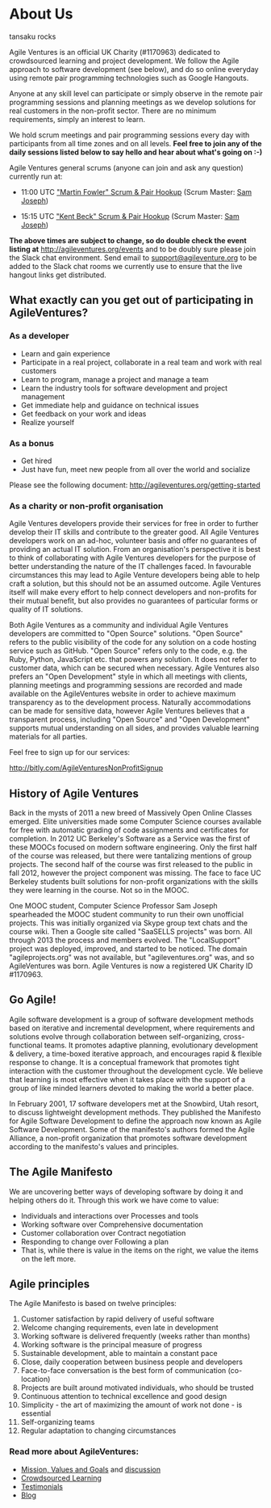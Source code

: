 # About Us

tansaku rocks

Agile Ventures is an official UK Charity (#1170963) dedicated to crowdsourced learning and project development. We follow the Agile approach to software development (see below), and do so online everyday using remote pair programming technologies such as Google Hangouts. 

Anyone at any skill level can participate or simply observe in the remote pair programming sessions and planning meetings as we develop solutions for real customers in the non-profit sector. There are no minimum requirements, simply an interest to learn.

We hold scrum meetings and pair programming sessions every day with participants from all time zones and on all levels. **Feel free to join any of the daily sessions listed below to say hello and hear about what's going on :-)**

Agile Ventures general scrums (anyone can join and ask any question) currently run at:

- 11:00 UTC ["Martin Fowler" Scrum & Pair Hookup](http://www.agileventures.org/events/martin-fowler-scrum-and-pair-hookup) (Scrum Master: [Sam Joseph](http://agileventures.org/users/sam-joseph))

- 15:15 UTC ["Kent Beck" Scrum & Pair Hookup](http://www.agileventures.org/events/kent-beck-scrum-and-pair-hookup) (Scrum Master: [Sam Joseph](http://agileventures.org/users/sam-joseph))

**The above times are subject to change, so do double check the event listing at** http://agileventures.org/events and to be doubly sure please join the Slack chat environment. Send email to support@agileventure.org to be added to the Slack chat rooms we currently use to ensure that the live hangout links get distributed.


## What exactly can you get out of participating in AgileVentures?

### As a developer

- Learn and gain experience
- Participate in a real project, collaborate in a real team and work with real customers
- Learn to program, manage a project and manage a team
- Learn the industry tools for software development and project management
- Get immediate help and guidance on technical issues
- Get feedback on your work and ideas
- Realize yourself

### As a bonus

- Get hired
- Just have fun, meet new people from all over the world and socialize

Please see the following document: http://agileventures.org/getting-started

### As a charity or non-profit organisation

Agile Ventures developers provide their services for free in order to further develop their IT skills and contribute to the greater good.   All Agile Ventures developers work on an ad-hoc, volunteer basis and offer no guarantees of providing an actual IT solution.  From an organisation's perspective it is best to think of collaborating with Agile Ventures developers for the purpose of better understanding the nature of the IT challenges faced.  In favourable circumstances this may lead to Agile Venture developers being able to help craft a solution, but this should not be an assumed outcome.  Agile Ventures itself will make every effort to help connect developers and non-profits for their mutual benefit, but also provides no guarantees of particular forms or quality of IT solutions.

Both Agile Ventures as a community and individual Agile Ventures developers are committed to "Open Source" solutions.  "Open Source" refers to the public visibility of the code for any solution on a code hosting service such as GitHub.  "Open Source" refers only to the code, e.g. the Ruby, Python, JavaScript etc. that powers any solution.  It does not refer to customer data, which can be secured when necessary.  Agile Ventures also prefers an "Open Development" style in which all meetings with clients, planning meetings and programming sessions are recorded and made available on the AgileVentures website in order to achieve maximum transparency as to the development process.  Naturally accommodations can be made for sensitive data, however Agile Ventures believes that a transparent process, including "Open Source" and "Open Development" supports mutual understanding on all sides, and provides valuable learning materials for all parties.  

Feel free to sign up for our services:

http://bitly.com/AgileVenturesNonProfitSignup

## History of Agile Ventures

Back in the mysts of 2011 a new breed of Massively Open Online Classes emerged. Elite universities made some Computer Science courses available for free with automatic grading of code assignments and certificates for completion. In 2012 UC Berkeley's Software as a Service was the first of these MOOCs focused on modern software engineering. Only the first half of the course was released, but there were tantalizing mentions of group projects. The second half of the course was first released to the public in fall 2012, however the project component was missing. The face to face UC Berkeley students built solutions for non-profit organizations with the skills they were learning in the course. Not so in the MOOC.

One MOOC student, Computer Science Professor Sam Joseph spearheaded the MOOC student community to run their own unofficial projects. This was initially organized via Skype group text chats and the course wiki. Then a Google site called "SaaSELLS projects" was born. All through 2013 the process and members evolved. The "LocalSupport" project was deployed, improved, and started to be noticed. The domain "agileprojects.org" was not available, but "agileventures.org" was, and so AgileVentures was born.  Agile Ventures is now a registered UK Charity ID #1170963.

## Go Agile!

Agile software development is a group of software development methods based on iterative and incremental development, where requirements and solutions evolve through collaboration between self-organizing, cross-functional teams. It promotes adaptive planning, evolutionary development & delivery, a time-boxed iterative approach, and encourages rapid & flexible response to change. It is a conceptual framework that promotes tight interaction with the customer throughout the development cycle. We believe that learning is most effective when it takes place with the support of a group of like minded learners devoted to making the world a better place.

In February 2001, 17 software developers met at the Snowbird, Utah resort, to discuss lightweight development methods. They published the Manifesto for Agile Software Development to define the approach now known as Agile Software Development. Some of the manifesto's authors formed the Agile Alliance, a non-profit organization that promotes software development according to the manifesto's values and principles.

## The Agile Manifesto

We are uncovering better ways of developing software by doing it and helping others do it.  Through this work we have come to value:

- Individuals and interactions over Processes and tools
- Working software over Comprehensive documentation
- Customer collaboration over Contract negotiation
- Responding to change over Following a plan
- That is, while there is value in the items on the right, we value the items on the left more.

## Agile principles

The Agile Manifesto is based on twelve principles:

1. Customer satisfaction by rapid delivery of useful software
2. Welcome changing requirements, even late in development
3. Working software is delivered frequently (weeks rather than months)
4. Working software is the principal measure of progress
5. Sustainable development, able to maintain a constant pace
6. Close, daily cooperation between business people and developers
7. Face-to-face conversation is the best form of communication (co-location)
8. Projects are built around motivated individuals, who should be trusted
9. Continuous attention to technical excellence and good design
10. Simplicity - the art of maximizing the amount of work not done - is essential
11. Self-organizing teams
12. Regular adaptation to changing circumstances

### Read more about AgileVentures:

- [Mission, Values and Goals](http://agileventures.org/projects/agileventures-community/documents/mission-statement) and [discussion](https://agileventures.slack.com/messages)
- [Crowdsourced Learning](http://agileventures.org/articles/crowdsourced-learning)
- [Testimonials](http://agileventures.org/articles/testimonials)
- [Blog](http://nonprofits.agileventures.org/blog/)
